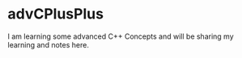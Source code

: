 # advCPlusPlus
I am learning some advanced C++ Concepts and will be sharing my learning and notes here. 
